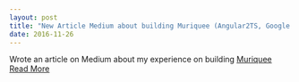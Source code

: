 ```yaml
---
layout: post
title: "New Article Medium about building Muriquee (Angular2TS, Google Maps, 3d.js)"
date: 2016-11-26
---
```


Wrote an article on Medium about my experience on building [Muriquee](http://beta.muriquee.com/) [Read More](https://medium.com/@shalomsalon/public-beta-invitation-review-tour-booking-on-a-map-by-muriquee-e290a587863b)